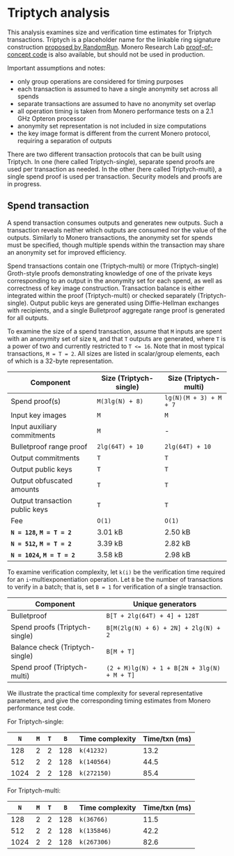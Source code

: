 # Triptych analysis

This analysis examines size and verification time estimates for Triptych transactions. Triptych is a placeholder name for the linkable ring signature construction [proposed by RandomRun](https://github.com/monero-project/research-lab/issues/56). Monero Research Lab [proof-of-concept code](https://github.com/SarangNoether/skunkworks/tree/triptych) is also available, but should not be used in production.

Important assumptions and notes:
- only group operations are considered for timing purposes
- each transaction is assumed to have a single anonymity set across all spends
- separate transactions are assumed to have no anonymity set overlap
- all operation timing is taken from Monero performance tests on a 2.1 GHz Opteron processor
- anonymity set representation is not included in size computations
- the key image format is different from the current Monero protocol, requiring a separation of outputs

There are two different transaction protocols that can be built using Triptych. In one (here called Triptych-single), separate spend proofs are used per transaction as needed. In the other (here called Triptych-multi), a single spend proof is used per transaction. Security models and proofs are in progress.

## Spend transaction

A spend transaction consumes outputs and generates new outputs. Such a transaction reveals neither which outputs are consumed nor the value of the outputs. Similarly to Monero transactions, the anonymity set for spends must be specified, though multiple spends within the transaction may share an anonymity set for improved efficiency.

Spend transactions contain one (Triptych-multi) or more (Triptych-single) Groth-style proofs demonstrating knowledge of one of the private keys corresponding to an output in the anonymity set for each spend, as well as correctness of key image construction. Transaction balance is either integrated within the proof (Triptych-multi) or checked separately (Triptych-single). Output public keys are generated using Diffie-Hellman exchanges with recipients, and a single Bulletproof aggregate range proof is generated for all outputs.

To examine the size of a spend transaction, assume that `M` inputs are spent with an anonymity set of size `N`, and that `T` outputs are generated, where `T` is a power of two and currently restricted to `T <= 16`. Note that in most typical transactions, `M = T = 2`. All sizes are listed in scalar/group elements, each of which is a 32-byte representation.

Component | Size (Triptych-single) | Size (Triptych-multi)
--------- | ---------------------- | ---------------------
Spend proof(s) | `M(3lg(N) + 8)` | `lg(N)(M + 3) + M + 7`
Input key images | `M` | `M`
Input auxiliary commitments | `M` | -
Bulletproof range proof | `2lg(64T) + 10` | `2lg(64T) + 10`
Output commitments | `T` | `T`
Output public keys | `T` | `T`
Output obfuscated amounts | `T` | `T`
Output transaction public keys | `T` | `T`
Fee | `O(1)` | `O(1)`
**`N = 128`, `M = T = 2`** | 3.01 kB | 2.50 kB
**`N = 512`, `M = T = 2`** | 3.39 kB | 2.82 kB
**`N = 1024`, `M = T = 2`** | 3.58 kB | 2.98 kB

To examine verification complexity, let `k(i)` be the verification time required for an `i`-multiexponentiation operation. Let `B` be the number of transactions to verify in a batch; that is, set `B = 1` for verification of a single transaction.

Component | Unique generators
--------- | -----------------
Bulletproof | `B[T + 2lg(64T) + 4] + 128T`
Spend proofs (Triptych-single) | `B[M(2lg(N) + 6) + 2N] + 2lg(N) + 2`
Balance check (Triptych-single) | `B[M + T]`
Spend proof (Triptych-multi) | `(2 + M)lg(N) + 1 + B[2N + 3lg(N) + M + T]`

We illustrate the practical time complexity for several representative parameters, and give the corresponding timing estimates from Monero performance test code.

For Triptych-single:

`N` | `M` | `T` | `B` | Time complexity | Time/txn (ms)
--- | --- | --- | --- | --------------- | -------------
128 |   2 |   2 | 128 | `k(41232)` | 13.2
512 |   2 |   2 | 128 | `k(140564)` | 44.5
1024|   2 |   2 | 128 | `k(272150)` | 85.4

For Triptych-multi:

`N` | `M` | `T` | `B` | Time complexity | Time/txn (ms)
--- | --- | --- | --- | --------------- | -------------
128 |   2 |   2 | 128 | `k(36766)` | 11.5
512 |   2 |   2 | 128 | `k(135846)` | 42.2
1024|   2 |   2 | 128 | `k(267306)` | 82.6
